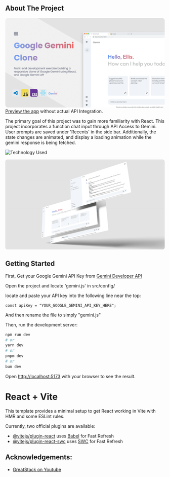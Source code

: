 ## About The Project

![project heading image](https://github.com/EllisFinnOsen/gemini-clone/blob/main/src/assets/Header.png?raw=true)
[Preview the app](https://ellisfinnosen.github.io/gemini-clone/) without actual API Integration.

The primary goal of this project was to gain more familiarity with React. This project incorporates a function chat input through API Access to Gemini. User prompts are saved under 'Recents' in the side bar. Additionally, the state changes are animated, and display a loading animation while the gemini response is being fetched.

![Technology Used](https://github-readme-tech-stack.vercel.app/api/cards?lineCount=1&width=500&line1=react%2Creact%2Cffffff%3Bjavascript%2Cjavascript%2Cffffff%3Bcss%2Ccss%2Cffffff%3B)

![project mockup image](https://github.com/EllisFinnOsen/gemini-clone/blob/main/src/assets/Mockup.png?raw=true)

## Getting Started

First, Get your Google Gemini API Key from [Gemini Developer API](https://ai.google.dev/gemini-api/docs?gad_source=1&gclid=Cj0KCQiA4rK8BhD7ARIsAFe5LXIFOIoAIem-TAfAjUHXWAcrz8XG77JvOQfeSgCZTPKZKCsBOyfm1TIaAnNVEALw_wcB)

Open the project and locate 'gemini.js' in src/config/

locate and paste your API key into the following line near the top:

```
const apiKey = "YOUR_GOOGLE_GEMINI_API_KEY_HERE";
```

And then rename the file to simply "gemini.js"

Then, run the development server:

```bash
npm run dev
# or
yarn dev
# or
pnpm dev
# or
bun dev
```

Open [http://localhost:5173](http://localhost:5173) with your browser to see the result.

# React + Vite

This template provides a minimal setup to get React working in Vite with HMR and some ESLint rules.

Currently, two official plugins are available:

- [@vitejs/plugin-react](https://github.com/vitejs/vite-plugin-react/blob/main/packages/plugin-react/README.md) uses [Babel](https://babeljs.io/) for Fast Refresh
- [@vitejs/plugin-react-swc](https://github.com/vitejs/vite-plugin-react-swc) uses [SWC](https://swc.rs/) for Fast Refresh

## Acknowledgements:

- [GreatStack on Youtube](https://www.youtube.com/watch?v=0yboGn8errU&list=PLjwm_8O3suyMMs7kfDD-p-yIhlmEgJkDj)
